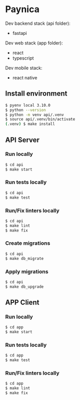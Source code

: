 # Paynica

Dev backend stack (api folder):

- fastapi

Dev web stack (app folder):

- react
- typescript

Dev mobile stack:

- react native

## Install environment

```sh
$ pyenv local 3.10.0
$ python --version
$ python -m venv api/.venv
$ source api/.venv/bin/activate
(.venv) $ make install
```

## API Server

### Run locally

```sh
$ cd api
$ make start
```

### Run tests locally

```sh
$ cd api
$ make test
```

### Run/Fix linters locally

```sh
$ cd api
$ make lint
$ make fix
```

### Create migrations

```sh
$ cd api
$ make db_migrate
```


### Apply migrations

```sh
$ cd api
$ make db_upgrade
```


## APP Client

### Run locally

```sh
$ cd app
$ make start
```

### Run tests locally

```sh
$ cd app
$ make test
```

### Run/Fix linters locally

```sh
$ cd app
$ make lint
$ make fix
```
